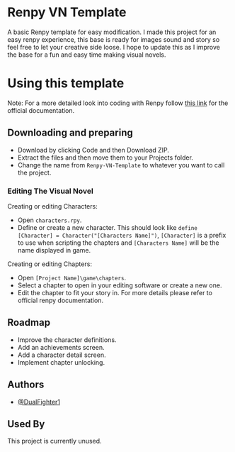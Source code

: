 # Renpy VN Template
A basic Renpy template for easy modification. 
I made this project for an easy renpy experience, this base is ready for images sound and story so feel free to let your creative side loose.
I hope to update this as I improve the base for a fun and easy time making visual novels.

# Using this template
Note: For a more detailed look into coding with Renpy follow [this link](https://www.renpy.org/doc/html/index.html) for the official documentation.
## Downloading and preparing

- Download by clicking Code and then Download ZIP.
- Extract the files and then move them to your Projects folder.
- Change the name from `Renpy-VN-Template` to whatever you want to call the project.

### Editing The Visual Novel

Creating or editing Characters:
- Open `characters.rpy`.
- Define or create a new character. This should look like `define [Character] = Character("[Characters Name]")`, `[Character]` is a prefix to use when scripting the chapters and `[Characters Name]` will be the name displayed in game.

Creating or editing Chapters:
- Open `[Project Name]\game\chapters`.
- Select a chapter to open in your editing software or create a new one.
- Edit the chapter to fit your story in. For more details please refer to official renpy documentation.

## Roadmap

- Improve the character definitions.
- Add an achievements screen.
- Add a character detail screen.
- Implement chapter unlocking.


## Authors

- [@DualFighter1](https://github.com/dualfighter1)


## Used By

This project is currently unused.

